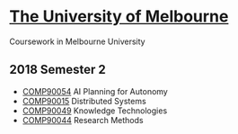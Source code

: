 # [The University of Melbourne](https://www.unimelb.edu.au/)
Coursework in Melbourne University  

2018 Semester 2
--
+ [COMP90054](https://handbook.unimelb.edu.au/2018/subjects/comp90054?_blank) AI Planning for Autonomy
+ [COMP90015](https://handbook.unimelb.edu.au/2018/subjects/comp90015?_blank) Distributed Systems
+ [COMP90049](https://handbook.unimelb.edu.au/2018/subjects/comp90049?_blank) Knowledge Technologies
+ [COMP90044](https://handbook.unimelb.edu.au/2018/subjects/comp90044?_blank) Research Methods
